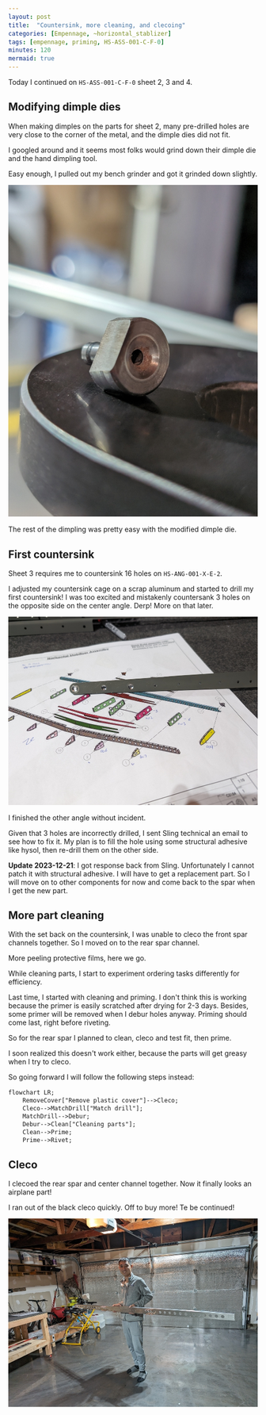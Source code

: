 ```yaml
---
layout: post
title:  "Countersink, more cleaning, and clecoing"
categories: [Empennage, ~horizontal_stablizer]
tags: [empennage, priming, HS-ASS-001-C-F-0]
minutes: 120
mermaid: true
---
```


Today I continued on `HS-ASS-001-C-F-0` sheet 2, 3 and 4.

## Modifying dimple dies

When making dimples on the parts for sheet 2, many pre-drilled holes are very close to the corner of the metal, and the dimple dies did not fit. 

I googled around and it seems most folks would grind down their dimple die and the hand dimpling tool.

Easy enough, I pulled out my bench grinder and got it grinded down slightly. 

![dimple_die](/assets/img/20231218/dimple_die.jpg)

The rest of the dimpling was pretty easy with the modified dimple die.

## First countersink

Sheet 3 requires me to countersink 16 holes on `HS-ANG-001-X-E-2`. 

I adjusted my countersink cage on a scrap aluminum and started to drill my first countersink! I was too excited and mistakenly countersank 3 holes on the opposite side on the center angle. Derp! More on that later.

![mistake](/assets/img/20231218/countersank_opposite_side.jpg)



I finished the other angle without incident. 

Given that 3 holes are incorrectly drilled, I sent Sling technical an email to see how to fix it. My plan is to fill the hole using some structural adhesive like hysol, then re-drill them on the other side.

**Update 2023-12-21**: I got response back from Sling. Unfortunately I cannot patch it with structural adhesive. I will have to get a replacement part. So I will move on to other components for now and come back to the spar when I get the new part.

## More part cleaning

With the set back on the countersink, I was unable to cleco the front spar channels together. So I moved on to the rear spar channel. 

More peeling protective films, here we go.

While cleaning parts, I start to experiment ordering tasks differently for efficiency.

Last time, I started with cleaning and priming. I don't think this is working because the primer is easily scratched after drying for 2-3 days. Besides, some primer will be removed when I debur holes anyway. Priming should come last, right before riveting.

So for the rear spar I planned to clean, cleco and test fit, then prime.

I soon realized this doesn't work either, because the parts will get greasy when I try to cleco.

So going forward I will follow the following steps instead:

```mermaid
flowchart LR;
    RemoveCover["Remove plastic cover"]-->Cleco;
    Cleco-->MatchDrill["Match drill"];
    MatchDrill-->Debur;
    Debur-->Clean["Cleaning parts"];
    Clean-->Prime;
    Prime-->Rivet;
```

## Cleco

I clecoed the rear spar and center channel together. Now it finally looks an airplane part!

I ran out of the black cleco quickly. Off to buy more! Te be continued!

![cleco](/assets/img/20231218/first_cleco.jpg)
